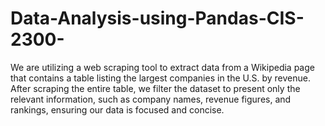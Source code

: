 # Data-Analysis-using-Pandas-CIS-2300-
We are utilizing a web scraping tool to extract data from a Wikipedia page that contains a table listing the largest companies in the U.S. by revenue. After scraping the entire table, we filter the dataset to present only  the relevant information, such as company names, revenue figures, and rankings, ensuring our data is focused and concise.
